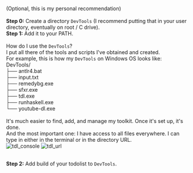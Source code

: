 (Optional, this is my personal recommendation)\
\
**Step 0:** Create a directory `DevTools` (I recommend putting that in your user directory, eventually on root / C drive).\
**Step 1:** Add it to your PATH.\
\
How do I use the `DevTools`?\
I put all there of the tools and scripts I've obtained and created.\
For example, this is how my `DevTools` on Windows OS looks like:\
DevTools/\
├── antlr4.bat\
├── input.txt\
├── remedybg.exe\
├── sfxr.exe\
├── tdl.exe\
├── runhaskell.exe\
└── youtube-dl.exe\
\
It's much easier to find, add, and manage my toolkit. Once it's set up, it's done.\
And the most important one: I have access to all files everywhere. I can type in either in the terminal or in the directory URL.\
![tdl_console](https://user-images.githubusercontent.com/47014347/230429312-cc374719-6908-4217-9ec4-66305faecc10.gif)
![tdl_url](https://user-images.githubusercontent.com/47014347/230429330-e48aa22f-d4d6-48e9-adc5-dbf3db673db9.gif)

\
**Step 2:** Add build of your todolist to `DevTools`.
